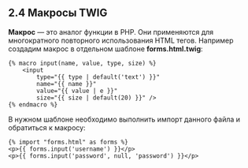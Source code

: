 ## 2.4 Макросы TWIG

**Макрос** — это аналог функции в PHP. Они применяются для многократного повторного использования HTML тегов. Например создадим макрос в отдельном шаблоне **forms.html.twig**:
```
{% macro input(name, value, type, size) %}
    <input
        type="{{ type | default('text') }}"
        name="{{ name }}"
        value="{{ value | e }}"
        size="{{ size | default(20) }}" />
{% endmacro %}
```

В нужном шаблоне необходимо выполнить импорт данного файла и обратиться к макросу:
```
{% import "forms.html" as forms %}
<p>{{ forms.input('username') }}</p>
<p>{{ forms.input('password', null, 'password') }}</p>
```
